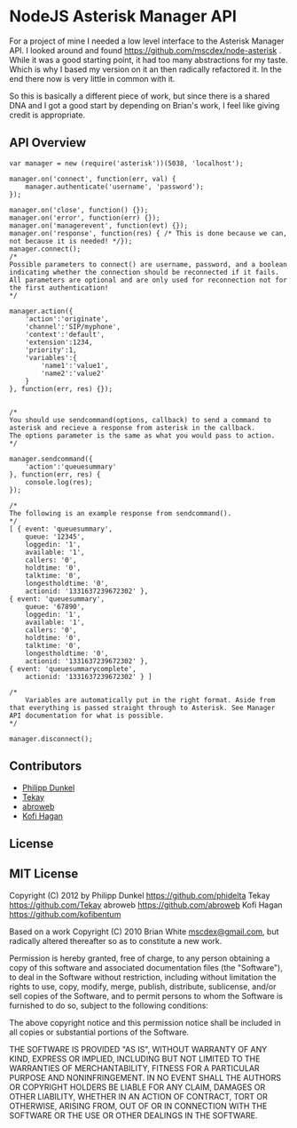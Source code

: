# NodeJS Asterisk Manager API

For a project of mine I needed a low level interface to the Asterisk Manager API. I looked around and found https://github.com/mscdex/node-asterisk . While it was a good starting point, it had too many abstractions for my taste. Which is why I based my version on it an then radically refactored it. In the end there now is very little in common with it.

So this is basically a different piece of work, but since there is a shared DNA and I got a good start by depending on Brian's work, I feel like giving credit is appropriate.

## API Overview

	var manager = new (require('asterisk'))(5038, 'localhost');

	manager.on('connect', function(err, val) {
		manager.authenticate('username', 'password');
	});

	manager.on('close', function() {});
	manager.on('error', function(err) {});
	manager.on('managerevent', function(evt) {});
	manager.on('response', function(res) { /* This is done because we can, not because it is needed! */});
	manager.connect();
	/*
	Possible parameters to connect() are username, password, and a boolean indicating whether the connection should be reconnected if it fails.
	All parameters are optional and are only used for reconnection not for the first authentication!
	*/

	manager.action({
		'action':'originate',
		'channel':'SIP/myphone',
		'context':'default',
		'extension':1234,
		'priority':1,
		'variables':{
			'name1':'value1',
			'name2':'value2'
		}
	}, function(err, res) {});


	/*
	You should use sendcommand(options, callback) to send a command to asterisk and recieve a response from asterisk in the callback.
	The options parameter is the same as what you would pass to action.
	*/

	manager.sendcommand({
	    'action':'queuesummary'
	}, function(err, res) {
		console.log(res);
	});

	/*
	The following is an example response from sendcommand().
	*/
	[ { event: 'queuesummary',
	    queue: '12345',
	    loggedin: '1',
	    available: '1',
	    callers: '0',
	    holdtime: '0',
	    talktime: '0',
	    longestholdtime: '0',
	    actionid: '1331637239672302' },
    { event: 'queuesummary',
	    queue: '67890',
	    loggedin: '1',
	    available: '1',
	    callers: '0',
	    holdtime: '0',
	    talktime: '0',
	    longestholdtime: '0',
	    actionid: '1331637239672302' },
  	{ event: 'queuesummarycomplete',
    	actionid: '1331637239672302' } ]

	/*
		Variables are automatically put in the right format. Aside from that everything is passed straight through to Asterisk. See Manager API documentation for what is possible.
	*/

	manager.disconnect();

## Contributors

 * [Philipp Dunkel](https://github.com/phidelta)
 * [Tekay](https://github.com/Tekay)
 * [abroweb](https://github.com/abroweb)
 * [Kofi Hagan](https://github.com/kofibentum)

## License

MIT License
-----------

Copyright (C) 2012 by
  Philipp Dunkel <https://github.com/phidelta>
  Tekay <https://github.com/Tekay>
  abroweb <https://github.com/abroweb>
  Kofi Hagan <https://github.com/kofibentum>

Based on a work Copyright (C) 2010 Brian White <mscdex@gmail.com>, but radically altered thereafter so as to constitute a new work.

Permission is hereby granted, free of charge, to any person obtaining a copy
of this software and associated documentation files (the "Software"), to deal
in the Software without restriction, including without limitation the rights
to use, copy, modify, merge, publish, distribute, sublicense, and/or sell
copies of the Software, and to permit persons to whom the Software is
furnished to do so, subject to the following conditions:

The above copyright notice and this permission notice shall be included in
all copies or substantial portions of the Software.

THE SOFTWARE IS PROVIDED "AS IS", WITHOUT WARRANTY OF ANY KIND, EXPRESS OR
IMPLIED, INCLUDING BUT NOT LIMITED TO THE WARRANTIES OF MERCHANTABILITY,
FITNESS FOR A PARTICULAR PURPOSE AND NONINFRINGEMENT. IN NO EVENT SHALL THE
AUTHORS OR COPYRIGHT HOLDERS BE LIABLE FOR ANY CLAIM, DAMAGES OR OTHER
LIABILITY, WHETHER IN AN ACTION OF CONTRACT, TORT OR OTHERWISE, ARISING FROM,
OUT OF OR IN CONNECTION WITH THE SOFTWARE OR THE USE OR OTHER DEALINGS IN
THE SOFTWARE.
